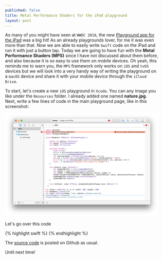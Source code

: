 ```yaml
---
published: false
title: Metal Performance Shaders for the iPad playground
layout: post
---
```

As many of you might have seen at `WWDC 2016`, the new [Playground app for the iPad](https://developer.apple.com/videos/play/wwdc2016/408/) was a big hit! As an already playgrounds lover, for me it was even more than that. Now we are able to easily write `Swift` code on the iPad and run it with just a button tap. Today we are going to have fun with the __Metal Performance Shaders (MPS)__ since I have not discussed about them before, and also because it is so easy to use them on mobile devices. Oh yeah, this reminds me to warn you, the `MPS` framework only works on `iOS` and `tvOS` devices but we will look into a very handy way of writing the playground on a `macOS` device and share it with your mobile device through the `iCloud Drive`.

To start, let's create a new `iOS` playground in `Xcode`. You can any image you like under the `Resources` folder. I already added one named __nature.jpg__. Next, write a few lines of code in the main playground page, like in this screenshot:

![alt text](https://github.com/MetalKit/images/raw/master/mps_1.png "1")

Let's go over this code

{% highlight swift %}
{% endhighlight %}

The [source code](https://github.com/MetalKit/metal) is posted on Github as usual.

Until next time!